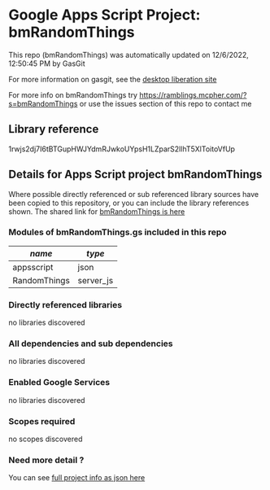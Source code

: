 # Google Apps Script Project: bmRandomThings
This repo (bmRandomThings) was automatically updated on 12/6/2022, 12:50:45 PM by GasGit

For more information on gasgit, see the [desktop liberation site](https://ramblings.mcpher.com/drive-sdk-and-github/migrategasgit/ "desktop liberation")

For more info on bmRandomThings try https://ramblings.mcpher.com/?s=bmRandomThings or use the issues section of this repo to contact me
## Library reference
1rwjs2dj7I6tBTGupHWJYdmRJwkoUYpsH1LZparS2llhT5XlToitoVfUp


## Details for Apps Script project bmRandomThings
Where possible directly referenced or sub referenced library sources have been copied to this repository, or you can include the library references shown. 
The shared link for [bmRandomThings is here](https://script.google.com/d/1rwjs2dj7I6tBTGupHWJYdmRJwkoUYpsH1LZparS2llhT5XlToitoVfUp/edit?usp=sharing "open in the GAS IDE")

### Modules of bmRandomThings.gs included in this repo
*name*|*type*
--- | --- 
appsscript| json
RandomThings| server_js
### Directly referenced libraries
no libraries discovered
### All dependencies and sub dependencies
no libraries discovered
### Enabled Google Services
no libraries discovered
### Scopes required
no scopes discovered
### Need more detail ?
You can see [full project info as json here](info.json)
